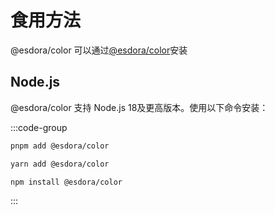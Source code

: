 # 食用方法

@esdora/color 可以通过[@esdora/color](https://www.npmjs.com/package/@esdora/color)安装

## Node.js

@esdora/color 支持 Node.js 18及更高版本。使用以下命令安装：

:::code-group

```sh [pnpm]
pnpm add @esdora/color
```

```sh [yarn]
yarn add @esdora/color
```

```sh [npm]
npm install @esdora/color
```

:::
